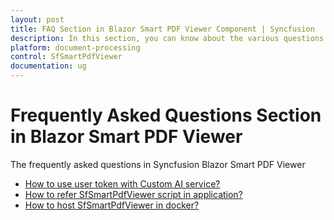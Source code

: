 ```yaml
---
layout: post
title: FAQ Section in Blazor Smart PDF Viewer Component | Syncfusion
description: In this section, you can know about the various questions asked about manipulation of in Blazor Smart PDF Viewer Component.
platform: document-processing
control: SfSmartPdfViewer
documentation: ug
---
```


# Frequently Asked Questions Section in Blazor Smart PDF Viewer

The frequently asked questions in Syncfusion Blazor Smart PDF Viewer

* [How to use user token with Custom AI service?](./faqs/how-to-use-user-token-with-custom-ai-service)
* [How to refer SfSmartPdfViewer script in application?](./faqs/how-to-refer-sfsmartpdfviewer-script-in-application)
* [How to host SfSmartPdfViewer in docker?](./faqs/how-to-host-sfsmartpdfviewer-in-docker)